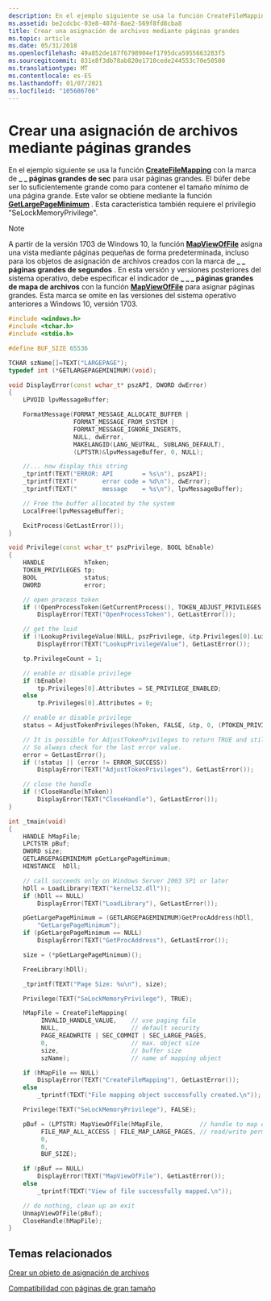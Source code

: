 ```yaml
---
description: En el ejemplo siguiente se usa la función CreateFileMapping con la \_ marca de páginas grandes de sec \_ para usar páginas grandes. Requiere Windows Server 2003 con Service Pack 1 (SP1) o posterior.
ms.assetid: be2cdcbc-03e8-407d-8ae2-569f8fd8cba8
title: Crear una asignación de archivos mediante páginas grandes
ms.topic: article
ms.date: 05/31/2018
ms.openlocfilehash: 49a852de187f6798904ef1795dca5955663283f5
ms.sourcegitcommit: 831e8f3db78ab820e1710cede244553c70e50500
ms.translationtype: MT
ms.contentlocale: es-ES
ms.lasthandoff: 01/07/2021
ms.locfileid: "105686706"
---
```

# <a name="creating-a-file-mapping-using-large-pages"></a>Crear una asignación de archivos mediante páginas grandes

En el ejemplo siguiente se usa la función [**CreateFileMapping**](/windows/desktop/api/WinBase/nf-winbase-createfilemappinga) con la marca de **\_ \_ páginas grandes de sec** para usar páginas grandes. El búfer debe ser lo suficientemente grande como para contener el tamaño mínimo de una página grande. Este valor se obtiene mediante la función [**GetLargePageMinimum**](/windows/win32/api/memoryapi/nf-memoryapi-getlargepageminimum) . Esta característica también requiere el privilegio "SeLockMemoryPrivilege".

> [!NOTE]
> A partir de la versión 1703 de Windows 10, la función [**MapViewOfFile**](/windows/win32/api/memoryapi/nf-memoryapi-mapviewoffile) asigna una vista mediante páginas pequeñas de forma predeterminada, incluso para los objetos de asignación de archivos creados con la marca de **\_ \_ páginas grandes de segundos** . En esta versión y versiones posteriores del sistema operativo, debe especificar el indicador de **\_ \_ \_ páginas grandes de mapa de archivos** con la función [**MapViewOfFile**](/windows/win32/api/memoryapi/nf-memoryapi-mapviewoffile) para asignar páginas grandes. Esta marca se omite en las versiones del sistema operativo anteriores a Windows 10, versión 1703.


```C++
#include <windows.h>
#include <tchar.h>
#include <stdio.h>

#define BUF_SIZE 65536

TCHAR szName[]=TEXT("LARGEPAGE");
typedef int (*GETLARGEPAGEMINIMUM)(void);

void DisplayError(const wchar_t* pszAPI, DWORD dwError)
{
    LPVOID lpvMessageBuffer;

    FormatMessage(FORMAT_MESSAGE_ALLOCATE_BUFFER |
                  FORMAT_MESSAGE_FROM_SYSTEM |
                  FORMAT_MESSAGE_IGNORE_INSERTS,
                  NULL, dwError,
                  MAKELANGID(LANG_NEUTRAL, SUBLANG_DEFAULT),
                  (LPTSTR)&lpvMessageBuffer, 0, NULL);

    //... now display this string
    _tprintf(TEXT("ERROR: API        = %s\n"), pszAPI);
    _tprintf(TEXT("       error code = %d\n"), dwError);
    _tprintf(TEXT("       message    = %s\n"), lpvMessageBuffer);

    // Free the buffer allocated by the system
    LocalFree(lpvMessageBuffer);

    ExitProcess(GetLastError());
}

void Privilege(const wchar_t* pszPrivilege, BOOL bEnable)
{
    HANDLE           hToken;
    TOKEN_PRIVILEGES tp;
    BOOL             status;
    DWORD            error;

    // open process token
    if (!OpenProcessToken(GetCurrentProcess(), TOKEN_ADJUST_PRIVILEGES | TOKEN_QUERY, &hToken))
        DisplayError(TEXT("OpenProcessToken"), GetLastError());

    // get the luid
    if (!LookupPrivilegeValue(NULL, pszPrivilege, &tp.Privileges[0].Luid))
        DisplayError(TEXT("LookupPrivilegeValue"), GetLastError());

    tp.PrivilegeCount = 1;

    // enable or disable privilege
    if (bEnable)
        tp.Privileges[0].Attributes = SE_PRIVILEGE_ENABLED;
    else
        tp.Privileges[0].Attributes = 0;

    // enable or disable privilege
    status = AdjustTokenPrivileges(hToken, FALSE, &tp, 0, (PTOKEN_PRIVILEGES)NULL, 0);

    // It is possible for AdjustTokenPrivileges to return TRUE and still not succeed.
    // So always check for the last error value.
    error = GetLastError();
    if (!status || (error != ERROR_SUCCESS))
        DisplayError(TEXT("AdjustTokenPrivileges"), GetLastError());

    // close the handle
    if (!CloseHandle(hToken))
        DisplayError(TEXT("CloseHandle"), GetLastError());
}

int _tmain(void)
{
    HANDLE hMapFile;
    LPCTSTR pBuf;
    DWORD size;
    GETLARGEPAGEMINIMUM pGetLargePageMinimum;
    HINSTANCE  hDll;

    // call succeeds only on Windows Server 2003 SP1 or later
    hDll = LoadLibrary(TEXT("kernel32.dll"));
    if (hDll == NULL)
        DisplayError(TEXT("LoadLibrary"), GetLastError());

    pGetLargePageMinimum = (GETLARGEPAGEMINIMUM)GetProcAddress(hDll,
        "GetLargePageMinimum");
    if (pGetLargePageMinimum == NULL)
        DisplayError(TEXT("GetProcAddress"), GetLastError());

    size = (*pGetLargePageMinimum)();

    FreeLibrary(hDll);

    _tprintf(TEXT("Page Size: %u\n"), size);

    Privilege(TEXT("SeLockMemoryPrivilege"), TRUE);

    hMapFile = CreateFileMapping(
         INVALID_HANDLE_VALUE,    // use paging file
         NULL,                    // default security
         PAGE_READWRITE | SEC_COMMIT | SEC_LARGE_PAGES,
         0,                       // max. object size
         size,                    // buffer size
         szName);                 // name of mapping object

    if (hMapFile == NULL)
        DisplayError(TEXT("CreateFileMapping"), GetLastError());
    else
        _tprintf(TEXT("File mapping object successfully created.\n"));

    Privilege(TEXT("SeLockMemoryPrivilege"), FALSE);

    pBuf = (LPTSTR) MapViewOfFile(hMapFile,          // handle to map object
         FILE_MAP_ALL_ACCESS | FILE_MAP_LARGE_PAGES, // read/write permission
         0,
         0,
         BUF_SIZE);

    if (pBuf == NULL)
        DisplayError(TEXT("MapViewOfFile"), GetLastError());
    else
        _tprintf(TEXT("View of file successfully mapped.\n"));

    // do nothing, clean up an exit
    UnmapViewOfFile(pBuf);
    CloseHandle(hMapFile);
}
```



## <a name="related-topics"></a>Temas relacionados

<dl> <dt>

[Crear un objeto de asignación de archivos](creating-a-file-mapping-object.md)
</dt> <dt>

[Compatibilidad con páginas de gran tamaño](large-page-support.md)
</dt> </dl>

 

 

